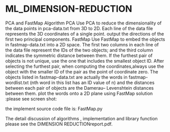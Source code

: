 # ML_DIMENSION-REDUCTION
PCA and FastMap Algorithm 
PCA
Use PCA to reduce the dimensionality of the data points in pca-data.txt from 3D to 2D. 
Each line of the data file represents the 3D coordinates of a single point. 
output the directions of the first two principal components.
FastMap 
Use FastMap to embed the objects in fastmap-data.txt into a 2D space. 
The first two columns in each line of the data file represent the IDs of the two objects;
and the third column indicates the symmetric distance between them. 
If the furthest pair of objects is not unique, use the one that includes the smallest object ID. 
After selecting the furthest pair, when computing the coordinates,always use the object with the smaller ID of the pair as the point of coordinate zero.
The objects listed in fastmap-data.txt are actually the words in fastmap-wordlist.txt
(nth word in this list has an ID value of n) and the distances between each pair of objects are the Damerau– Levenshtein distances between them. 
plot the words onto a 2D plane using FastMap solution :please see screen shot:

the implement source code file is: FastMap.py

The detail discussion of algorithms , implementation and library function please see the DIMENSION REDUCTIONreport.pdf.

